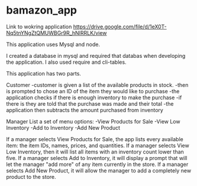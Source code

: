 # bamazon_app

Link to wokring application
https://drive.google.com/file/d/1eX0T-Nq5tnYNgZtQMUWBGr9R_hNIRRLK/view

This application uses Mysql and node. 

I created a database in mysql and required that databas when developing the application. I also used require and cli-tables.

This application has two parts.

Customer
  -customer is given a list of the available products in stock.
  -then is prompted to chose an ID of the item they would like to purchase
  -the application checks if there is enough inventory to make the purchase
  -if there is they are told that the purchase was made and their total
  -the application then subtracts the amount purchased from inventory
  
Manager
List a set of menu options:
-View Products for Sale
-View Low Inventory
-Add to Inventory
-Add New Product

If a manager selects View Products for Sale, the app lists every available item: the item IDs, names, prices, and quantities.
If a manager selects View Low Inventory, then it will list all items with an inventory count lower than five.
If a manager selects Add to Inventory, it will display a prompt that will let the manager "add more" of any item currently in the store.
If a manager selects Add New Product, it will allow the manager to add a completely new product to the store.
